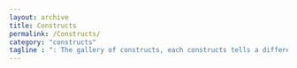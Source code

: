 ```yaml
---
layout: archive
title: Constructs
permalink: /Constructs/
category: "constructs"
tagline : ": The gallery of constructs, each constructs tells a different story everytime"
---
```

